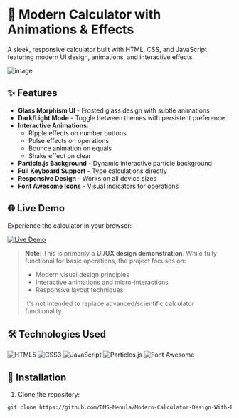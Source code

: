 # 🧮 Modern Calculator with Animations & Effects

A sleek, responsive calculator built with HTML, CSS, and JavaScript featuring modern UI design, animations, and interactive effects.

![image](https://github.com/user-attachments/assets/e720060b-ce05-4176-b15d-a7d6cb830255)

## ✨ Features

- **Glass Morphism UI** - Frosted glass design with subtle animations
- **Dark/Light Mode** - Toggle between themes with persistent preference
- **Interactive Animations**:
  - Ripple effects on number buttons
  - Pulse effects on operations
  - Bounce animation on equals
  - Shake effect on clear
- **Particle.js Background** - Dynamic interactive particle background
- **Full Keyboard Support** - Type calculations directly
- **Responsive Design** - Works on all device sizes
- **Font Awesome Icons** - Visual indicators for operations

## 🌐 Live Demo

Experience the calculator in your browser:

[![Live Demo](https://img.shields.io/badge/-Live%20Demo%20%E2%86%92-2ea44f?style=for-the-badge&logo=github&logoColor=white)](https://dms-menula.github.io/Modern-Calculator-Design-With-Frontend-Languages/)

> **Note**: This is primarily a **UI/UX design demonstration**. While fully functional for basic operations, the project focuses on:
> - Modern visual design principles
> - Interactive animations and micro-interactions
> - Responsive layout techniques
>
> It's not intended to replace advanced/scientific calculator functionality.

## 🛠️ Technologies Used

![HTML5](https://img.shields.io/badge/HTML5-E34F26?style=for-the-badge&logo=html5&logoColor=white)
![CSS3](https://img.shields.io/badge/CSS3-1572B6?style=for-the-badge&logo=css3&logoColor=white)
![JavaScript](https://img.shields.io/badge/JavaScript-F7DF1E?style=for-the-badge&logo=javascript&logoColor=black)
![Particles.js](https://img.shields.io/badge/Particles.js-000000?style=for-the-badge&logo=javascript&logoColor=white)
![Font Awesome](https://img.shields.io/badge/Font_Awesome-528DD7?style=for-the-badge&logo=font-awesome&logoColor=white)

## 🚀 Installation

1. Clone the repository:
```bash
git clone https://github.com/DMS-Menula/Modern-Calculator-Design-With-Frontend-Languages.git
